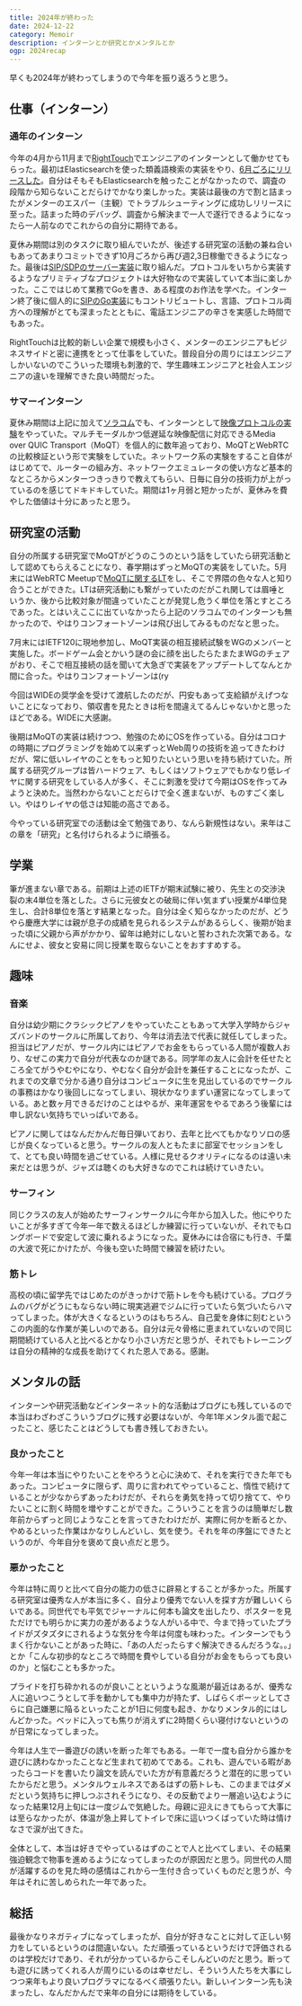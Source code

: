 ```yaml
---
title: 2024年が終わった
date: 2024-12-22
category: Memoir
description: インターンとか研究とかメンタルとか
ogp: 2024recap
---
```


早くも2024年が終わってしまうので今年を振り返ろうと思う。

## 仕事（インターン）
### 通年のインターン
今年の4月から11月まで[RightTouch](https://righttouch.co.jp/)でエンジニアのインターンとして働かせてもらった。最初はElasticsearchを使った類義語検索の実装をやり、[6月ごろにリリースした](https://help.rightsupport.karte.io/faqs/667d120cb0a447dfdc37a3e2/)。自分はそもそもElasticsearchを触ったことがなかったので、調査の段階から知らないことだらけでかなり楽しかった。実装は最後の方で割と詰まったがメンターのエスパー（主観）でトラブルシューティングに成功しリリースに至った。詰まった時のデバッグ、調査から解決まで一人で遂行できるようになったら一人前なのでこれからの自分に期待である。

夏休み期間は別のタスクに取り組んでいたが、後述する研究室の活動の兼ね合いもあってあまりコミットできず10月ごろから再び週2,3日稼働できるようになった。最後は[SIP/SDPのサーバー実装](https://zenn.dev/righttouch/articles/bb0c8fe06a2b8c)に取り組んだ。プロトコルをいちから実装するようなプリミティブなプロジェクトは大好物なので実装していて本当に楽しかった。ここではじめて業務でGoを書き、ある程度のお作法を学べた。インターン終了後に個人的に[SIPのGo実装](https://github.com/emiago/sipgo)にもコントリビュートし、言語、プロトコル両方への理解がとても深まったとともに、電話エンジニアの辛さを実感した時間でもあった。

RightTouchは比較的新しい企業で規模も小さく、メンターのエンジニアもビジネスサイドと密に連携をとって仕事をしていた。普段自分の周りにはエンジニアしかいないのでこういった環境も刺激的で、学生趣味エンジニアと社会人エンジニアの違いを理解できた良い時間だった。

### サマーインターン
夏休み期間は上記に加えて[ソラコム](https://soracom.jp/)でも、インターンとして[映像プロトコルの実験](https://blog.soracom.com/ja-jp/2024/11/27/webrtc-and-media-over-quic-transport-moqt/)をやっていた。マルチモーダルかつ低遅延な映像配信に対応できるMedia over QUIC Transport（MoQT）を個人的に数年追っており、MoQTとWebRTCの比較検証という形で実験をしていた。ネットワーク系の実験をすること自体がはじめてで、ルーターの組み方、ネットワークエミュレータの使い方など基本的なところからメンターつきっきりで教えてもらい、日毎に自分の技術力が上がっているのを感じてドキドキしていた。期間は1ヶ月弱と短かったが、夏休みを費やした価値は十分にあったと思う。

## 研究室の活動
自分の所属する研究室でMoQTがどうのこうのという話をしていたら研究活動として認めてもらえることになり、春学期はずっとMoQTの実装をしていた。5月末にはWebRTC Meetupで[MoQTに関するLT](https://youtu.be/dyAj05V9ViQ?t=4566&si=lwg9N27FYr7BJjnz)をし、そこで界隈の色々な人と知り合うことができた。LTは研究活動にも繋がっていたのだがこれ関しては眉唾というか、後から比較対象が間違っていたことが発覚し危うく単位を落とすところであった。とはいえここに出ていなかったら上記のソラコムでのインターンも無かったので、やはりコンフォートゾーンは飛び出してみるものだなと思った。

7月末にはIETF120に現地参加し、MoQT実装の相互接続試験をWGのメンバーと実施した。ボードゲーム会とかいう謎の会に顔を出したらたまたまWGのチェアがおり、そこで相互接続の話を聞いて大急ぎで実装をアップデートしてなんとか間に合った。やはりコンフォートゾーンは(ry

今回はWIDEの奨学金を受けて渡航したのだが、円安もあって支給額がえげつないことになっており、領収書を見たときは桁を間違えてるんじゃないかと思ったほどである。WIDEに大感謝。

後期はMoQTの実装は続けつつ、勉強のためにOSを作っている。自分はコロナの時期にプログラミングを始めて以来ずっとWeb周りの技術を追ってきたわけだが、常に低いレイヤのことをもっと知りたいという思いを持ち続けていた。所属する研究グループは皆ハードウェア、もしくはソフトウェアでもかなり低レイヤに関する研究をしている人が多く、そこに刺激を受けて今期はOSを作ってみようと決めた。当然わからないことだらけで全く進まないが、ものすごく楽しい。やはりレイヤの低さは知能の高さである。

今やっている研究室での活動は全て勉強であり、なんら新規性はない。来年はこの章を「研究」と名付けられるように頑張る。

## 学業
筆が進まない章である。前期は上述のIETFが期末試験に被り、先生との交渉決裂の末4単位を落とした。さらに元彼女との破局に伴い気まずい授業が4単位発生し、合計8単位を落とす結果となった。自分は全く知らなかったのだが、どうやら慶應大学には親が息子の成績を見られるシステムがあるらしく、後期が始まった頃に父親から声がかかり、留年は絶対にしないと誓わされた次第である。なんにせよ、彼女と安易に同じ授業を取らないことをおすすめする。

## 趣味
### 音楽
自分は幼少期にクラシックピアノをやっていたこともあって大学入学時からジャズバンドのサークルに所属しており、今年は消去法で代表に就任してしまった。担当はピアノだが、サークル内にはピアノでお金をもらっている人間が複数人おり、なぜこの実力で自分が代表なのか謎である。同学年の友人に会計を任せたところ全てがうやむやになり、やむなく自分が会計を兼任することになったが、これまでの文章で分かる通り自分はコンピュータに生を見出しているのでサークルの事務はかなり後回しになってしまい、現状かなりまずい運営になってしまっている。あと数ヶ月できるだけのことはやるが、来年運営をやるであろう後輩には申し訳ない気持ちでいっぱいである。

ピアノに関してはなんだかんだ毎日弾いており、去年と比べてもかなりソロの感じが良くなっていると思う。サークルの友人ともたまに部室でセッションをして、とても良い時間を過ごせている。人様に見せるクオリティになるのは遠い未来だとは思うが、ジャズは聴くのも大好きなのでこれは続けていきたい。

### サーフィン
同じクラスの友人が始めたサーフィンサークルに今年から加入した。他にやりたいことが多すぎて今年一年で数えるほどしか練習に行っていないが、それでもロングボードで安定して波に乗れるようになった。夏休みには合宿にも行き、千葉の大波で死にかけたが、今後も空いた時間で練習を続けたい。

### 筋トレ
高校の頃に留学先ではじめたのがきっかけで筋トレを今も続けている。プログラムのバグがどうにもならない時に現実逃避でジムに行っていたら気づいたらハマってしまった。体が大きくなるというのはもちろん、自己愛を身体に刻むというこの内面的な作業が美しいのである。自分は元々骨格に恵まれていないので同じ期間続けている人と比べるとかなり小さい方だと思うが、それでもトレーニングは自分の精神的な成長を助けてくれた恩人である。感謝。
## メンタルの話
インターンや研究活動などインターネット的な活動はブログにも残しているので本当はわざわざこういうブログに残す必要はないが、今年1年メンタル面で起こったこと、感じたことはどうしても書き残しておきたい。
### 良かったこと
今年一年は本当にやりたいことをやろうと心に決めて、それを実行できた年でもあった。コンピュータに限らず、周りに言われてやっていること、惰性で続けていることが少なからずあったわけだが、それらを勇気を持って切り捨てて、やりたいことに割く時間を増やすことができた。こういうことを言うのは簡単だし数年前からずっと同じようなことを言ってきたわけだが、実際に何かを断るとか、やめるといった作業はかなりしんどいし、気を使う。それを年の序盤にできたというのが、今年自分を褒めて良い点だと思う。
### 悪かったこと
今年は特に周りと比べて自分の能力の低さに辟易とすることが多かった。所属する研究室は優秀な人が本当に多く、自分より優秀でない人を探す方が難しいくらいである。同世代でも平気でジャーナルに何本も論文を出したり、ポスターを見ただけでも明らかに実力の差があるような人がいる中で、今まで持っていたプライドがズタズタにされるような気分を今年は何度も味わった。インターンでもうまく行かないことがあった時に、「あの人だったらすぐ解決できるんだろうな。。」とか「こんな初歩的なところで時間を費やしている自分がお金をもらっても良いのか」と悩むことも多かった。

プライドを打ち砕かれるのが良いことというような風潮が最近はあるが、優秀な人に追いつこうとして手を動かしても集中力が持たず、しばらくボーッとしてさらに自己嫌悪に陥るといったことが1日に何度も起き、かなりメンタル的にはしんどかった。ベッドに入っても焦りが消えずに2時間くらい寝付けないというのが日常になってしまった。

今年は人生で一番遊びの誘いを断った年でもある。一年で一度も自分から誰かを遊びに誘わなかったことなど生まれて初めてである。これも、遊んでいる暇があったらコードを書いたり論文を読んでいた方が有意義だろうと潜在的に思っていたからだと思う。メンタルウェルネスであるはずの筋トレも、このままではダメだという気持ちに押しつぶされそうになり、その反動でより一層追い込むようになった結果12月上旬には一度ジムで気絶した。母親に迎えにきてもらって大事には至らなかったが、体温が急上昇してトイレで床に這いつくばっていた時は情けなさで涙が出てきた。

全体として、本当は好きでやっているはずのことで人と比べてしまい、その結果強迫観念で物事を進めるようになってしまったのが原因だと思う。同世代の人間が活躍するのを見た時の感情はこれから一生付き合っていくものだと思うが、今年はそれに苦しめられた一年であった。

## 総括
最後かなりネガティブになってしまったが、自分が好きなことに対して正しい努力をしているというのは間違いない。ただ頑張っているというだけで評価されるのは学校だけであり、それが分かっているからこそしんどいのだと思う。断っても遊びに誘ってくれる人が周りにいるのは幸せだし、そういう人たちを大事にしつつ来年もより良いプログラマになるべく頑張りたい。新しいインターン先も決まったし、なんだかんだで来年の自分には期待をしている。
